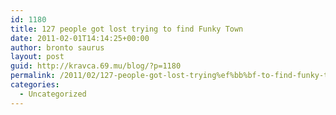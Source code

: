 ```yaml
---
id: 1180
title: 127 people got lost trying﻿ to find Funky Town
date: 2011-02-01T14:14:25+00:00
author: bronto saurus
layout: post
guid: http://kravca.69.mu/blog/?p=1180
permalink: /2011/02/127-people-got-lost-trying%ef%bb%bf-to-find-funky-town/
categories:
  - Uncategorized
---
```


